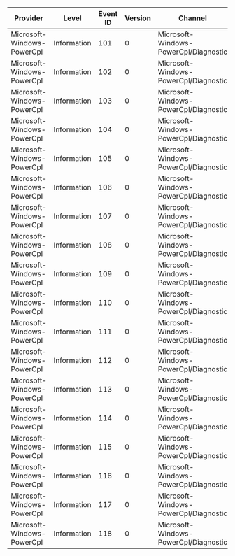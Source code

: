 Provider                    |  Level        |  Event ID  |  Version  |  Channel                                |  Task                     |  Opcode  |  Keyword   |  Message
----------------------------|---------------|------------|-----------|-----------------------------------------|---------------------------|----------|------------|---------
Microsoft-Windows-PowerCpl  |  Information  |  101       |  0        |  Microsoft-Windows-PowerCpl/Diagnostic  |  PowerCpl_InitializePage  |  Start   |  PowerCpl  |
Microsoft-Windows-PowerCpl  |  Information  |  102       |  0        |  Microsoft-Windows-PowerCpl/Diagnostic  |  PowerCpl_InitializePage  |  Stop    |  PowerCpl  |
Microsoft-Windows-PowerCpl  |  Information  |  103       |  0        |  Microsoft-Windows-PowerCpl/Diagnostic  |  PowerCpl_Initialize      |  Start   |  PowerCpl  |
Microsoft-Windows-PowerCpl  |  Information  |  104       |  0        |  Microsoft-Windows-PowerCpl/Diagnostic  |  PowerCpl_Initialize      |  Stop    |  PowerCpl  |
Microsoft-Windows-PowerCpl  |  Information  |  105       |  0        |  Microsoft-Windows-PowerCpl/Diagnostic  |  PowerCpl_InitializePage  |  Start   |  PowerCpl  |
Microsoft-Windows-PowerCpl  |  Information  |  106       |  0        |  Microsoft-Windows-PowerCpl/Diagnostic  |  PowerCpl_InitializePage  |  Stop    |  PowerCpl  |
Microsoft-Windows-PowerCpl  |  Information  |  107       |  0        |  Microsoft-Windows-PowerCpl/Diagnostic  |  PowerCpl_InitializePage  |  Start   |  PowerCpl  |
Microsoft-Windows-PowerCpl  |  Information  |  108       |  0        |  Microsoft-Windows-PowerCpl/Diagnostic  |  PowerCpl_InitializePage  |  Stop    |  PowerCpl  |
Microsoft-Windows-PowerCpl  |  Information  |  109       |  0        |  Microsoft-Windows-PowerCpl/Diagnostic  |  PowerCpl_InitializePage  |  Start   |  PowerCpl  |
Microsoft-Windows-PowerCpl  |  Information  |  110       |  0        |  Microsoft-Windows-PowerCpl/Diagnostic  |  PowerCpl_InitializePage  |  Stop    |  PowerCpl  |
Microsoft-Windows-PowerCpl  |  Information  |  111       |  0        |  Microsoft-Windows-PowerCpl/Diagnostic  |  PowerCpl_InitializePage  |  Start   |  PowerCpl  |
Microsoft-Windows-PowerCpl  |  Information  |  112       |  0        |  Microsoft-Windows-PowerCpl/Diagnostic  |  PowerCpl_InitializePage  |  Stop    |  PowerCpl  |
Microsoft-Windows-PowerCpl  |  Information  |  113       |  0        |  Microsoft-Windows-PowerCpl/Diagnostic  |  PowerCpl_InitPlanList    |  Start   |  PowerCpl  |
Microsoft-Windows-PowerCpl  |  Information  |  114       |  0        |  Microsoft-Windows-PowerCpl/Diagnostic  |  PowerCpl_InitPlanList    |  Stop    |  PowerCpl  |
Microsoft-Windows-PowerCpl  |  Information  |  115       |  0        |  Microsoft-Windows-PowerCpl/Diagnostic  |  PowerCpl_InitBrightness  |  Start   |  PowerCpl  |
Microsoft-Windows-PowerCpl  |  Information  |  116       |  0        |  Microsoft-Windows-PowerCpl/Diagnostic  |  PowerCpl_InitBrightness  |  Stop    |  PowerCpl  |
Microsoft-Windows-PowerCpl  |  Information  |  117       |  0        |  Microsoft-Windows-PowerCpl/Diagnostic  |  PowerCpl_UpdatePage      |  Start   |  PowerCpl  |
Microsoft-Windows-PowerCpl  |  Information  |  118       |  0        |  Microsoft-Windows-PowerCpl/Diagnostic  |  PowerCpl_UpdatePage      |  Stop    |  PowerCpl  |